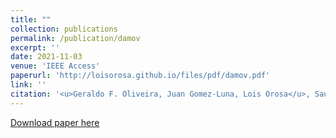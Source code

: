 ```yaml
---
title: ""
collection: publications
permalink: /publication/damov
excerpt: ''
date: 2021-11-03
venue: 'IEEE Access'
paperurl: 'http://loisorosa.github.io/files/pdf/damov.pdf'
link: ''
citation: '<u>Geraldo F. Oliveira, Juan Gomez-Luna, Lois Orosa</u>, Saugata Ghose, Nandita Vijaykumar, Ivan Fernandez, Mohammad Sadrosadati  and Onur Mutlu. <b>"DAMOV: A New Methodology and Benchmark Suite for Evaluating Data Movement Bottlenecks."</b> In IEEE Access 2021.'
---
```

[Download paper here](http://loisorosa.github.io/files/pdf/damov.pdf)

